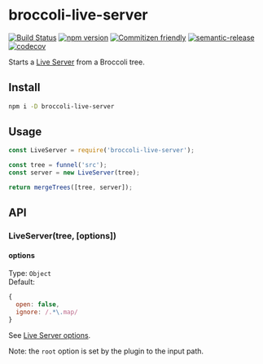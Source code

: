 # broccoli-live-server

[![Build Status](https://travis-ci.org/kcmr/broccoli-live-server.svg?branch=master)](https://travis-ci.org/kcmr/broccoli-live-server)
[![npm version](https://badge.fury.io/js/broccoli-live-server.svg)](https://badge.fury.io/js/broccoli-live-server)
[![Commitizen friendly](https://img.shields.io/badge/commitizen-friendly-brightgreen.svg)](http://commitizen.github.io/cz-cli/)
[![semantic-release](https://img.shields.io/badge/%20%20%F0%9F%93%A6%F0%9F%9A%80-semantic--release-e10079.svg)](https://github.com/semantic-release/semantic-release)
[![codecov](https://codecov.io/gh/kcmr/broccoli-live-server/branch/master/graph/badge.svg)](https://codecov.io/gh/kcmr/broccoli-live-server)

Starts a [Live Server](https://github.com/tapio/live-server) from a Broccoli tree.

## Install

```sh
npm i -D broccoli-live-server
```

## Usage

```js
const LiveServer = require('broccoli-live-server');

const tree = funnel('src');
const server = new LiveServer(tree);

return mergeTrees([tree, server]);
```

## API

### LiveServer(tree, [options])

#### options

Type: `Object`   
Default: 
```js
{
  open: false,
  ignore: /.*\.map/
}
```

See [Live Server options](https://github.com/tapio/live-server#usage-from-node).   

Note: the `root` option is set by the plugin to the input path.
